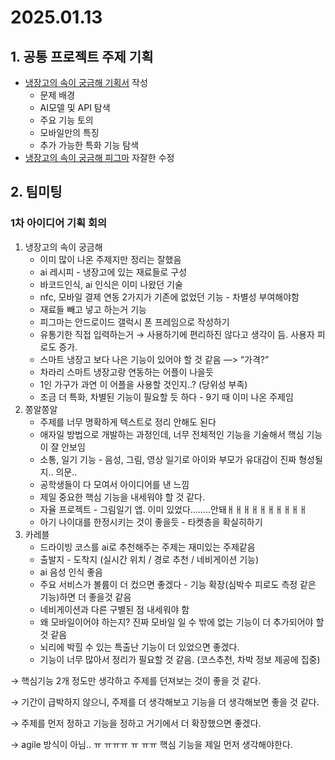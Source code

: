 # 2025.01.13

## 1. 공통 프로젝트 주제 기획

- [냉장고의 속이 궁금해 기획서](https://shiny-headlight-8fc.notion.site/87568974f81d42719dc8ae390debd0dc) 작성
  - 문제 배경
  - AI모델 및 API 탐색
  - 주요 기능 토의
  - 모바일만의 특징
  - 추가 가능한 특화 기능 탐색
- [냉장고의 속이 궁금해 피그마](https://www.figma.com/design/x1b3K4i1Tpe1G7AAmOcnxC/%EB%83%89%EC%9E%A5%EA%B3%A0%EB%A5%BC-%EB%B6%80%ED%83%81%ED%95%B4?m=auto&t=4j2KSzGwGu6gn9lY-6) 자잘한 수정

## 2. 팀미팅

### 1차 아이디어 기획 회의

1. 냉장고의 속이 궁금해
   - 이미 많이 나온 주제지만 정리는 잘했음
   - ai 레시피 - 냉장고에 있는 재료들로 구성
   - 바코드인식, ai 인식은 이미 나왔던 기술
   - nfc, 모바일 결제 연동 2가지가 기존에 없었던 기능 - 차별성 부여해야함
   - 재료들 빼고 넣고 하는거 기능
   - 피그마는 안드로이드 갤럭시 폰 프레임으로 작성하기
   - 유통기한 직접 입력하는거 → 사용하기에 편리하진 않다고 생각이 듬. 사용자 피로도 증가.
   - 스마트 냉장고 보다 나은 기능이 있어야 할 것 같음 —> “가격?”
   - 차라리 스마트 냉장고랑 연동하는 어플이 나을듯
   - 1인 가구가 과연 이 어플을 사용할 것인지..? (당위성 부족)
   - 조금 더 특화, 차별된 기능이 필요할 듯 하다 - 9기 때 이미 나온 주제임
2. 쫑알쫑알
   - 주제를 너무 명확하게 텍스트로 정리 안해도 된다
   - 애자일 방법으로 개발하는 과정인데, 너무 전체적인 기능을 기술해서 핵심 기능이 잘 안보임
   - 소통, 일기 기능 - 음성, 그림, 영상 일기로 아이와 부모가 유대감이 진짜 형성될지.. 의문..
   - 공학생들이 다 모여서 아이디어를 낸 느낌
   - 제일 중요한 핵심 기능을 내세워야 할 것 같다.
   - 자율 프로젝트 - 그림일기 앱. 이미 있었다……..안돼ㅐㅐㅐㅐㅐㅐㅐㅐㅐㅐ
   - 아기 나이대를 한정시키는 것이 좋을듯 - 타켓층을 확실히하기
3. 카레블
   - 드라이빙 코스를 ai로 추천해주는 주제는 재미있는 주제같음
   - 출발지 - 도착지 (실시간 위치 / 경로 추천 / 네비게이션 기능)
   - ai 음성 인식 좋음
   - 주요 서비스가 볼륨이 더 컸으면 좋겠다 - 기능 확장(심박수 피로도 측정 같은 기능)하면 더 좋을것 같음
   - 네비게이션과 다른 구별된 점 내세워야 함
   - 왜 모바일이어야 하는지? 진짜 모바일 일 수 밖에 없는 기능이 더 추가되어야 할 것 같음
   - 뇌리에 박힐 수 있는 특출난 기능이 더 있었으면 좋겠다.
   - 기능이 너무 많아서 정리가 필요할 것 같음. (코스추천, 차박 정보 제공에 집중)

→ 핵심기능 2개 정도만 생각하고 주제를 던져보는 것이 좋을 것 같다.

→ 기간이 급박하지 않으니, 주제를 더 생각해보고 기능을 더 생각해보면 좋을 것 같다.

→ 주제를 먼저 정하고 기능을 정하고 거기에서 더 확장했으면 좋겠다.

→ agile 방식이 아님.. ㅠ ㅠㅠㅠ ㅠ ㅠㅠ 핵심 기능을 제일 먼저 생각해야한다.
